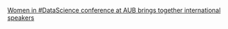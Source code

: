 [Women in #DataScience conference at AUB brings together international speakers](https://qi.tc/qi/113894)